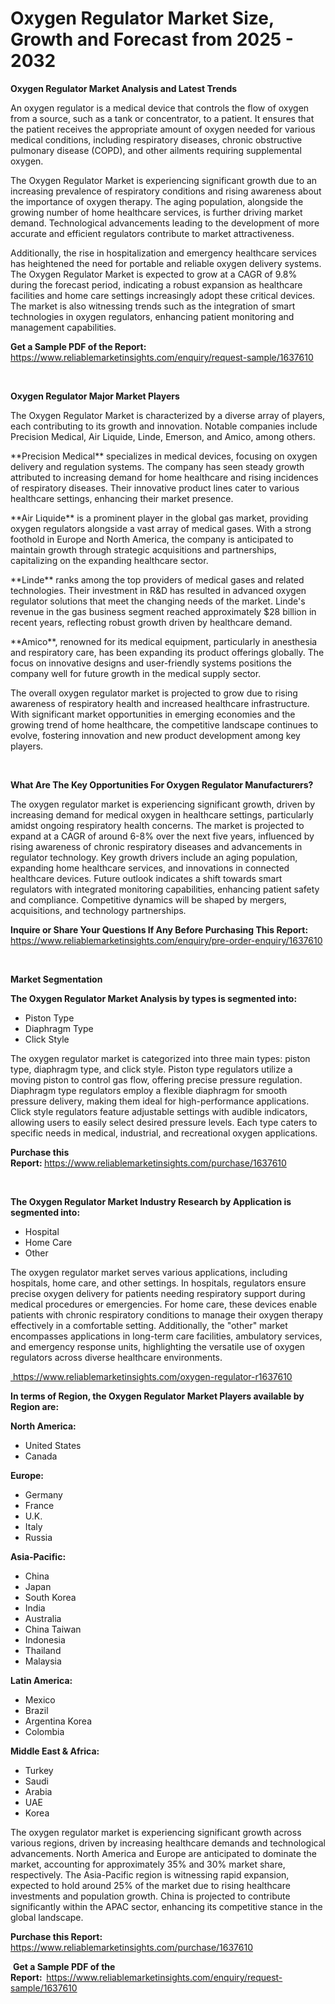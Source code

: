 <p><h1>Oxygen Regulator Market Size, Growth and Forecast from 2025 - 2032</h1></p><p><strong>Oxygen Regulator Market Analysis and Latest Trends</strong></p>
<p><p>An oxygen regulator is a medical device that controls the flow of oxygen from a source, such as a tank or concentrator, to a patient. It ensures that the patient receives the appropriate amount of oxygen needed for various medical conditions, including respiratory diseases, chronic obstructive pulmonary disease (COPD), and other ailments requiring supplemental oxygen.</p><p>The Oxygen Regulator Market is experiencing significant growth due to an increasing prevalence of respiratory conditions and rising awareness about the importance of oxygen therapy. The aging population, alongside the growing number of home healthcare services, is further driving market demand. Technological advancements leading to the development of more accurate and efficient regulators contribute to market attractiveness.</p><p>Additionally, the rise in hospitalization and emergency healthcare services has heightened the need for portable and reliable oxygen delivery systems. The Oxygen Regulator Market is expected to grow at a CAGR of 9.8% during the forecast period, indicating a robust expansion as healthcare facilities and home care settings increasingly adopt these critical devices. The market is also witnessing trends such as the integration of smart technologies in oxygen regulators, enhancing patient monitoring and management capabilities.</p></p>
<p><strong>Get a Sample PDF of the Report:&nbsp;</strong> <a href="https://www.reliablemarketinsights.com/enquiry/request-sample/1637610?utm_campaign=2743&utm_medium=2&utm_source=Github&utm_content=ia&utm_term=16042025&utm_id=oxygen-regulator">https://www.reliablemarketinsights.com/enquiry/request-sample/1637610</a></p>
<p>&nbsp;</p>
<p><strong>Oxygen Regulator Major Market Players</strong></p>
<p><p>The Oxygen Regulator Market is characterized by a diverse array of players, each contributing to its growth and innovation. Notable companies include Precision Medical, Air Liquide, Linde, Emerson, and Amico, among others. </p><p>**Precision Medical** specializes in medical devices, focusing on oxygen delivery and regulation systems. The company has seen steady growth attributed to increasing demand for home healthcare and rising incidences of respiratory diseases. Their innovative product lines cater to various healthcare settings, enhancing their market presence.</p><p>**Air Liquide** is a prominent player in the global gas market, providing oxygen regulators alongside a vast array of medical gases. With a strong foothold in Europe and North America, the company is anticipated to maintain growth through strategic acquisitions and partnerships, capitalizing on the expanding healthcare sector.</p><p>**Linde** ranks among the top providers of medical gases and related technologies. Their investment in R&D has resulted in advanced oxygen regulator solutions that meet the changing needs of the market. Linde's revenue in the gas business segment reached approximately $28 billion in recent years, reflecting robust growth driven by healthcare demand.</p><p>**Amico**, renowned for its medical equipment, particularly in anesthesia and respiratory care, has been expanding its product offerings globally. The focus on innovative designs and user-friendly systems positions the company well for future growth in the medical supply sector.</p><p>The overall oxygen regulator market is projected to grow due to rising awareness of respiratory health and increased healthcare infrastructure. With significant market opportunities in emerging economies and the growing trend of home healthcare, the competitive landscape continues to evolve, fostering innovation and new product development among key players.</p></p>
<p>&nbsp;</p>
<p><strong>What Are The Key Opportunities For Oxygen Regulator Manufacturers?</strong></p>
<p><p>The oxygen regulator market is experiencing significant growth, driven by increasing demand for medical oxygen in healthcare settings, particularly amidst ongoing respiratory health concerns. The market is projected to expand at a CAGR of around 6-8% over the next five years, influenced by rising awareness of chronic respiratory diseases and advancements in regulator technology. Key growth drivers include an aging population, expanding home healthcare services, and innovations in connected healthcare devices. Future outlook indicates a shift towards smart regulators with integrated monitoring capabilities, enhancing patient safety and compliance. Competitive dynamics will be shaped by mergers, acquisitions, and technology partnerships.</p></p>
<p><strong>Inquire or Share Your Questions If Any Before Purchasing This Report:</strong> <a href="https://www.reliablemarketinsights.com/enquiry/pre-order-enquiry/1637610?utm_campaign=2743&utm_medium=2&utm_source=Github&utm_content=ia&utm_term=16042025&utm_id=oxygen-regulator">https://www.reliablemarketinsights.com/enquiry/pre-order-enquiry/1637610</a></p>
<p>&nbsp;</p>
<p><strong>Market Segmentation</strong></p>
<p><strong>The Oxygen Regulator Market Analysis by types is segmented into:</strong></p>
<p><ul><li>Piston Type</li><li>Diaphragm Type</li><li>Click Style</li></ul></p>
<p><p>The oxygen regulator market is categorized into three main types: piston type, diaphragm type, and click style. Piston type regulators utilize a moving piston to control gas flow, offering precise pressure regulation. Diaphragm type regulators employ a flexible diaphragm for smooth pressure delivery, making them ideal for high-performance applications. Click style regulators feature adjustable settings with audible indicators, allowing users to easily select desired pressure levels. Each type caters to specific needs in medical, industrial, and recreational oxygen applications.</p></p>
<p><strong>Purchase this Report:&nbsp;</strong><a href="https://www.reliablemarketinsights.com/purchase/1637610?utm_campaign=2743&utm_medium=2&utm_source=Github&utm_content=ia&utm_term=16042025&utm_id=oxygen-regulator">https://www.reliablemarketinsights.com/purchase/1637610</a></p>
<p>&nbsp;</p>
<p><strong>The Oxygen Regulator Market Industry Research by Application is segmented into:</strong></p>
<p><ul><li>Hospital</li><li>Home Care</li><li>Other</li></ul></p>
<p><p>The oxygen regulator market serves various applications, including hospitals, home care, and other settings. In hospitals, regulators ensure precise oxygen delivery for patients needing respiratory support during medical procedures or emergencies. For home care, these devices enable patients with chronic respiratory conditions to manage their oxygen therapy effectively in a comfortable setting. Additionally, the "other" market encompasses applications in long-term care facilities, ambulatory services, and emergency response units, highlighting the versatile use of oxygen regulators across diverse healthcare environments.</p></p>
<p><a href="https://www.reliablemarketinsights.com/oxygen-regulator-r1637610?utm_campaign=2743&utm_medium=2&utm_source=Github&utm_content=ia&utm_term=16042025&utm_id=oxygen-regulator">&nbsp;https://www.reliablemarketinsights.com/oxygen-regulator-r1637610</a></p>
<p><strong>In terms of Region, the Oxygen Regulator Market Players available by Region are:</strong></p>
<p>
    <p> <strong> North America: </strong>
        <ul>
            <li>United States</li>
            <li>Canada</li>
        </ul>
        </p> 
    <p> <strong> Europe: </strong>
        <ul>
            <li>Germany</li>
            <li>France</li>
            <li>U.K.</li>
            <li>Italy</li>
            <li>Russia</li>
        </ul>
        </p> 
    <p> <strong> Asia-Pacific: </strong>
        <ul>
            <li>China</li>
            <li>Japan</li>
            <li>South Korea</li>
            <li>India</li>
            <li>Australia</li>
            <li>China Taiwan</li>
            <li>Indonesia</li>
            <li>Thailand</li>
            <li>Malaysia</li>
        </ul>
        </p> 
    <p> <strong> Latin America: </strong>
        <ul>
            <li>Mexico</li>
            <li>Brazil</li>
            <li>Argentina Korea</li>
            <li>Colombia</li>
        </ul>
        </p> 
    <p> <strong> Middle East & Africa: </strong>
        <ul>
            <li>Turkey</li>
            <li>Saudi</li>
            <li>Arabia</li>
            <li>UAE</li>
            <li>Korea</li>
        </ul>
    </p>
    </p>
<p><p>The oxygen regulator market is experiencing significant growth across various regions, driven by increasing healthcare demands and technological advancements. North America and Europe are anticipated to dominate the market, accounting for approximately 35% and 30% market share, respectively. The Asia-Pacific region is witnessing rapid expansion, expected to hold around 25% of the market due to rising healthcare investments and population growth. China is projected to contribute significantly within the APAC sector, enhancing its competitive stance in the global landscape.</p></p>
<p><strong>Purchase this Report: </strong><a href="https://www.reliablemarketinsights.com/purchase/1637610?utm_campaign=2743&utm_medium=2&utm_source=Github&utm_content=ia&utm_term=16042025&utm_id=oxygen-regulator">https://www.reliablemarketinsights.com/purchase/1637610</a></p>
<p>&nbsp;<strong>Get a Sample PDF of the Report:&nbsp;&nbsp;</strong><a href="https://www.reliablemarketinsights.com/enquiry/request-sample/1637610?utm_campaign=2743&utm_medium=2&utm_source=Github&utm_content=ia&utm_term=16042025&utm_id=oxygen-regulator">https://www.reliablemarketinsights.com/enquiry/request-sample/1637610</a></p>
<p><strong></strong></p>
<p><p></p><p></p><p></p></p>